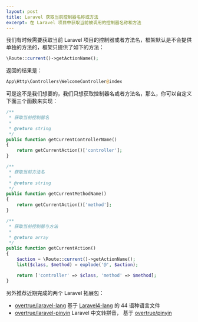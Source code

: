 ```yaml
---
layout: post
title: Laravel 获取当前控制器名称或方法
excerpt: 在 Laravel 项目中获取当前被调用的控制器名称和方法
---
```


我们有时候需要获取当前 Laravel 项目的控制器或者方法名，框架默认是不会提供单独的方法的，框架只提供了如下的方法：

```php
\Route::current()->getActionName();
```

返回的结果是：

```php
App\Http\Controllers\WelcomeController@index
```

可是这不是我们想要的，我们只想获取控制器名或者方法名，那么，你可以自定义下面三个函数来实现：

```php
/**
 * 获取当前控制器名
 *
 * @return string
 */
public function getCurrentControllerName()
{
    return getCurrentAction()['controller'];
}

/**
 * 获取当前方法名
 *
 * @return string
 */
public function getCurrentMethodName()
{
    return getCurrentAction()['method'];
}

/**
 * 获取当前控制器与方法
 *
 * @return array
 */
public function getCurrentAction()
{
    $action = \Route::current()->getActionName();
    list($class, $method) = explode('@', $action);

    return ['controller' => $class, 'method' => $method];
}
```

另外推荐近期完成的两个 Laravel 拓展包：
- [overtrue/laravel-lang](https://github.com/overtrue/laravel-lang) 基于 [Laravel4-lang](https://github.com/caouecs/Laravel4-lang) 的 44 语种语言文件
- [overtrue/laravel-pinyin](https://github.com/overtrue/laravel-pinyin) Laravel 中文转拼音， 基于 [overtrue/pinyin](https://github.com/overtrue/pinyin)
